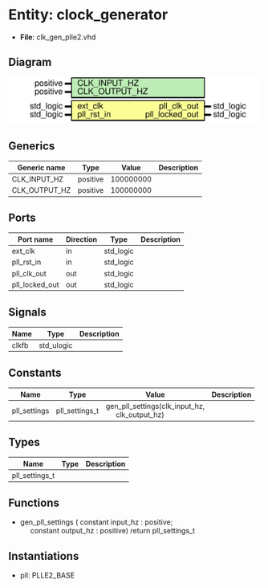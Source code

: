 # Entity: clock_generator

- **File**: clk_gen_plle2.vhd
## Diagram

![Diagram](clk_gen_plle2.svg "Diagram")
## Generics

| Generic name  | Type     | Value     | Description |
| ------------- | -------- | --------- | ----------- |
| CLK_INPUT_HZ  | positive | 100000000 |             |
| CLK_OUTPUT_HZ | positive | 100000000 |             |
## Ports

| Port name      | Direction | Type      | Description |
| -------------- | --------- | --------- | ----------- |
| ext_clk        | in        | std_logic |             |
| pll_rst_in     | in        | std_logic |             |
| pll_clk_out    | out       | std_logic |             |
| pll_locked_out | out       | std_logic |             |
## Signals

| Name  | Type       | Description |
| ----- | ---------- | ----------- |
| clkfb | std_ulogic |             |
## Constants

| Name         | Type           | Value                                                                                                                                             | Description |
| ------------ | -------------- | ------------------------------------------------------------------------------------------------------------------------------------------------- | ----------- |
| pll_settings | pll_settings_t |  gen_pll_settings(clk_input_hz,<br><span style="padding-left:20px">                                                                clk_output_hz) |             |
## Types

| Name           | Type | Description |
| -------------- | ---- | ----------- |
| pll_settings_t |      |             |
## Functions
- gen_pll_settings <font id="function_arguments">( constant input_hz : positive;<br><span style="padding-left:20px"> constant output_hz : positive) </font> <font id="function_return">return pll_settings_t </font>
## Instantiations

- pll: PLLE2_BASE
